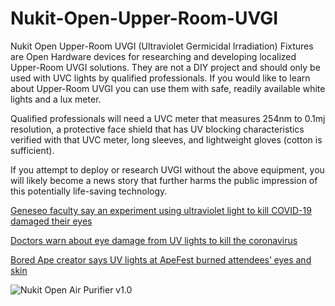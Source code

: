 # Nukit-Open-Upper-Room-UVGI
Nukit Open Upper-Room UVGI (Ultraviolet Germicidal Irradiation) Fixtures are Open Hardware devices for researching and developing localized Upper-Room UVGI solutions. They are not a DIY project and should only be used with UVC lights by qualified professionals. If you would like to learn about Upper-Room UVGI you can use them with safe, readily available white lights and a lux meter. 

Qualified professionals will need a UVC meter that measures 254nm to 0.1mj resolution, a protective face shield that has UV blocking characteristics verified with that UVC meter, long sleeves, and lightweight gloves (cotton is sufficient).

If you attempt to deploy or research UVGI without the above equipment, you will likely become a news story that further harms the public impression of this potentially life-saving technology. 

[Geneseo faculty say an experiment using ultraviolet light to kill COVID-19 damaged their eyes](https://www.wxxinews.org/local-news/2022-04-14/geneseo-faculty-say-uv-c-light-to-target-covid-damaged-their-eyes)

[Doctors warn about eye damage from UV lights to kill the coronavirus](https://www.nbcnews.com/health/health-news/doctors-warn-about-eye-damage-uv-lights-kill-coronavirus-n1249009)

[Bored Ape creator says UV lights at ApeFest burned attendees’ eyes and skin](https://arstechnica.com/health/2023/11/bored-ape-creator-says-uv-lights-at-apefest-burned-attendees-eyes-and-skin/)

![Nukit Open Air Purifier v1.0](https://github.com/opennukit/Nukit-Open-Air-Purifier/blob/main/Nukit-Open-Air-Purifier-3-v1.0.jpg?raw=true)
